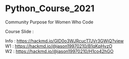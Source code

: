 # Python_Course_2021
Community Purpose for Women Who Code


Course Slide :

Info : https://hackmd.io/GID0o3WJRcucT7JVr3GWjQ?view  
W1 : https://hackmd.io/@jason19970210/B1qKpHvzO  
W2 : https://hackmd.io/@jason19970210/H1co42hGO
